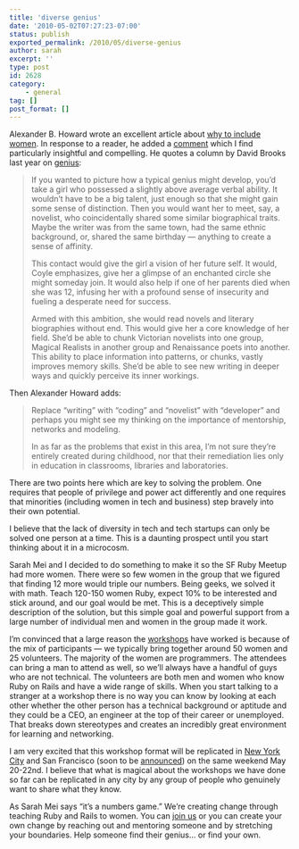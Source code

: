 ```yaml
---
title: 'diverse genius'
date: '2010-05-02T07:27:23-07:00'
status: publish
exported_permalink: /2010/05/diverse-genius
author: sarah
excerpt: ''
type: post
id: 2628
category:
    - general
tag: []
post_format: []
---
```

Alexander B. Howard wrote an excellent article about [why to include women](http://digiphile.wordpress.com/2010/04/18/why-including-women-matters-for-the-future-of-technology-and-society/). In response to a reader, he added a [comment](http://digiphile.wordpress.com/2010/04/18/why-including-women-matters-for-the-future-of-technology-and-society/#comment-1025) which I find particularly insightful and compelling. He quotes a column by David Brooks last year on [genius](http://www.nytimes.com/2009/05/01/opinion/01brooks.html):

> If you wanted to picture how a typical genius might develop, you’d take a girl who possessed a slightly above average verbal ability. It wouldn’t have to be a big talent, just enough so that she might gain some sense of distinction. Then you would want her to meet, say, a novelist, who coincidentally shared some similar biographical traits. Maybe the writer was from the same town, had the same ethnic background, or, shared the same birthday — anything to create a sense of affinity.
> 
> This contact would give the girl a vision of her future self. It would, Coyle emphasizes, give her a glimpse of an enchanted circle she might someday join. It would also help if one of her parents died when she was 12, infusing her with a profound sense of insecurity and fueling a desperate need for success.
> 
> Armed with this ambition, she would read novels and literary biographies without end. This would give her a core knowledge of her field. She’d be able to chunk Victorian novelists into one group, Magical Realists in another group and Renaissance poets into another. This ability to place information into patterns, or chunks, vastly improves memory skills. She’d be able to see new writing in deeper ways and quickly perceive its inner workings.

Then Alexander Howard adds:

> Replace “writing” with “coding” and “novelist” with “developer” and perhaps you might see my thinking on the importance of mentorship, networks and modeling.
> 
> In as far as the problems that exist in this area, I’m not sure they’re entirely created during childhood, nor that their remediation lies only in education in classrooms, libraries and laboratories.

There are two points here which are key to solving the problem. One requires that people of privilege and power act differently and one requires that minorities (including women in tech and business) step bravely into their own potential.

I believe that the lack of diversity in tech and tech startups can only be solved one person at a time. This is a daunting prospect until you start thinking about it in a microcosm.

Sarah Mei and I decided to do something to make it so the SF Ruby Meetup had more women. There were so few women in the group that we figured that finding 12 more would triple our numbers. Being geeks, we solved it with math. Teach 120-150 women Ruby, expect 10% to be interested and stick around, and our goal would be met. This is a deceptively simple description of the solution, but this simple goal and powerful support from a large number of individual men and women in the group made it work.

I’m convinced that a large reason the [workshops](http://sfrubyworkshops.com/) have worked is because of the mix of participants — we typically bring together around 50 women and 25 volunteers. The majority of the women are programmers. The attendees can bring a man to attend as well, so we’ll always have a handful of guys who are not technical. The volunteers are both men and women who know Ruby on Rails and have a wide range of skills. When you start talking to a stranger at a workshop there is no way you can know by looking at each other whether the other person has a technical background or aptitude and they could be a CEO, an engineer at the top of their career or unemployed. That breaks down stereotypes and creates an incredibly great environment for learning and networking.

I am very excited that this workshop format will be replicated in [New York City](http://nycrubyworkshop.com/) and San Francisco (soon to be [announced](http://sfrubyworkshops.com/list/)) on the same weekend May 20-22nd. I believe that what is magical about the workshops we have done so far can be replicated in any city by any group of people who genuinely want to share what they know.

As Sarah Mei says “it’s a numbers game.” We’re creating change through teaching Ruby and Rails to women. You can [join us](http://groups.google.com/group/railsbridge-workshops) or you can create your own change by reaching out and mentoring someone and by stretching your boundaries. Help someone find their genius… or find your own.